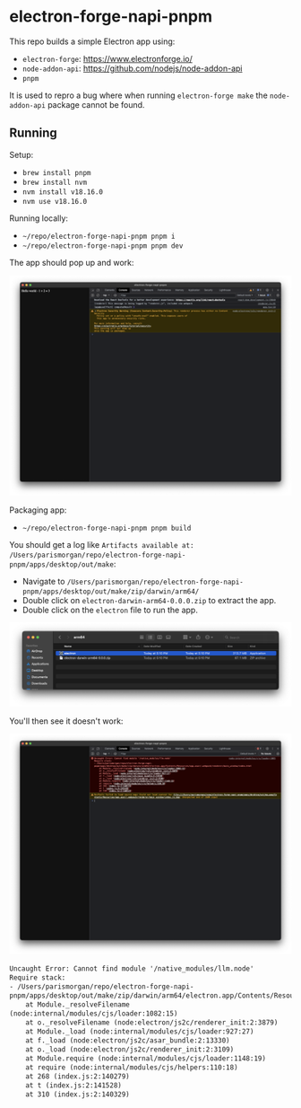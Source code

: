 # electron-forge-napi-pnpm

This repo builds a simple Electron app using:
- `electron-forge`: https://www.electronforge.io/
- `node-addon-api`: https://github.com/nodejs/node-addon-api
- `pnpm`

It is used to repro a bug where when running `electron-forge make` the `node-addon-api` package cannot be found.

## Running
Setup:
- `brew install pnpm`
- `brew install nvm`
- `nvm install v18.16.0`
- `nvm use v18.16.0`

Running locally:
- `~/repo/electron-forge-napi-pnpm pnpm i`
- `~/repo/electron-forge-napi-pnpm pnpm dev`

The app should pop up and work:

![electron-forge-start](electron-forge-start.png)

Packaging app:
- `~/repo/electron-forge-napi-pnpm pnpm build`

You should get a log like `Artifacts available at: /Users/parismorgan/repo/electron-forge-napi-pnpm/apps/desktop/out/make`:
- Navigate to `/Users/parismorgan/repo/electron-forge-napi-pnpm/apps/desktop/out/make/zip/darwin/arm64/`
- Double click on `electron-darwin-arm64-0.0.0.zip` to extract the app.
- Double click on the `electron` file to run the app.

![app](app.png)

You'll then see it doesn't work:

![electron-forge-make](electron-forge-make.png)

```
Uncaught Error: Cannot find module '/native_modules/llm.node'
Require stack:
- /Users/parismorgan/repo/electron-forge-napi-pnpm/apps/desktop/out/make/zip/darwin/arm64/electron.app/Contents/Resources/app.asar/.webpack/renderer/main_window/index.html
    at Module._resolveFilename (node:internal/modules/cjs/loader:1082:15)
    at o._resolveFilename (node:electron/js2c/renderer_init:2:3879)
    at Module._load (node:internal/modules/cjs/loader:927:27)
    at f._load (node:electron/js2c/asar_bundle:2:13330)
    at o._load (node:electron/js2c/renderer_init:2:3109)
    at Module.require (node:internal/modules/cjs/loader:1148:19)
    at require (node:internal/modules/cjs/helpers:110:18)
    at 268 (index.js:2:140279)
    at t (index.js:2:141528)
    at 310 (index.js:2:140329)
```